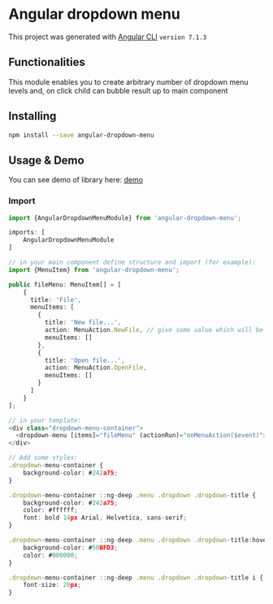 # Angular dropdown menu

This project was generated with [Angular CLI](https://github.com/angular/angular-cli) `version 7.1.3`

## Functionalities

This module enables you to create arbitrary number of dropdown menu levels and, on click child can bubble result up to main component

## Installing
```bash
npm install --save angular-dropdown-menu
```

## Usage & Demo

You can see demo of library here: [demo](https://tcundic.github.io/angular-dropdown-menu/)

### Import
```typescript
import {AngularDropdownMenuModule} from 'angular-dropdown-menu';

imports: [
    AngularDropdownMenuModule
]

// in your main component define structure and import (for example):
import {MenuItem} from 'angular-dropdown-menu';

public fileMenu: MenuItem[] = [
    {
      title: 'File',
      menuItems: [
        {
          title: 'New file...',
          action: MenuAction.NewFile, // give some value which will be passed when user click on menu (in this case enum)
          menuItems: []
        },
        {
          title: 'Open file...',
          action: MenuAction.OpenFile,
          menuItems: []
        }
      ]
    }
];

// in your template:
<div class="dropdown-menu-container">
  <dropdown-menu [items]="fileMenu" (actionRun)="onMenuAction($event)"></dropdown-menu>
</div>

// Add some styles:
.dropdown-menu-container {
    background-color: #242a75;
}

.dropdown-menu-container ::ng-deep .menu .dropdown .dropdown-title {
    background-color: #242a75;
    color: #ffffff;
    font: bold 14px Arial, Helvetica, sans-serif;
}

.dropdown-menu-container ::ng-deep .menu .dropdown .dropdown-title:hover {
    background-color: #50BFD3;
    color: #000000;
}

.dropdown-menu-container ::ng-deep .menu .dropdown .dropdown-title i {
    font-size: 20px;
}
```


